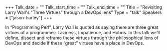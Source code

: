 +++
Talk_date = ""
Talk_start_time = ""
Talk_end_time = ""
Title = "Revisiting Larry Wall's \"Three Virtues\" through a DevOps lens"
Type = "talk"
Speakers = ["jason-harley"]
+++

In “Programming Perl”, Larry Wall is quoted as saying there are three great virtues of a programmer: Laziness, Impatience, and Hubris. In this talk we’ll define, dissect and reframe these virtues through the philosophical lens of DevOps and decide if these “great” virtues have a place in DevOps.